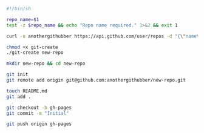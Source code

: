 ```bash
#!/bin/sh

repo_name=$1
test -z $repo_name && echo "Repo name required." 1>&2 && exit 1

curl -u anothergithubber https://api.github.com/user/repos -d "{\"name\":\"$repo_name\"}"
```

```bash
chmod +x git-create
./git-create new-repo
```

```bash
mkdir new-repo && cd new-repo
```

```bash
git init
git remote add origin git@github.com:anothergithubber/new-repo.git
```

```bash
touch README.md
git add .
```

```bash
git checkout -b gh-pages
git commit -m "Initial"
```

```bash
git push origin gh-pages
```
